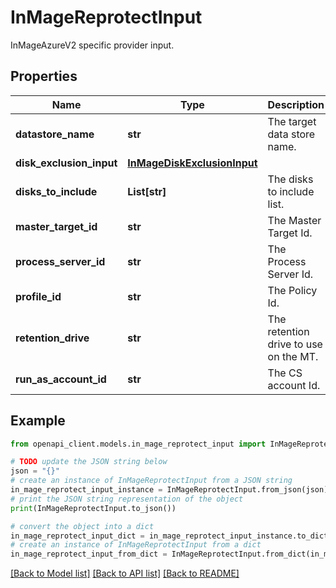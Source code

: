 # InMageReprotectInput

InMageAzureV2 specific provider input.

## Properties

Name | Type | Description | Notes
------------ | ------------- | ------------- | -------------
**datastore_name** | **str** | The target data store name. | [optional] 
**disk_exclusion_input** | [**InMageDiskExclusionInput**](InMageDiskExclusionInput.md) |  | [optional] 
**disks_to_include** | **List[str]** | The disks to include list. | [optional] 
**master_target_id** | **str** | The Master Target Id. | 
**process_server_id** | **str** | The Process Server Id. | 
**profile_id** | **str** | The Policy Id. | 
**retention_drive** | **str** | The retention drive to use on the MT. | 
**run_as_account_id** | **str** | The CS account Id. | [optional] 

## Example

```python
from openapi_client.models.in_mage_reprotect_input import InMageReprotectInput

# TODO update the JSON string below
json = "{}"
# create an instance of InMageReprotectInput from a JSON string
in_mage_reprotect_input_instance = InMageReprotectInput.from_json(json)
# print the JSON string representation of the object
print(InMageReprotectInput.to_json())

# convert the object into a dict
in_mage_reprotect_input_dict = in_mage_reprotect_input_instance.to_dict()
# create an instance of InMageReprotectInput from a dict
in_mage_reprotect_input_from_dict = InMageReprotectInput.from_dict(in_mage_reprotect_input_dict)
```
[[Back to Model list]](../README.md#documentation-for-models) [[Back to API list]](../README.md#documentation-for-api-endpoints) [[Back to README]](../README.md)


